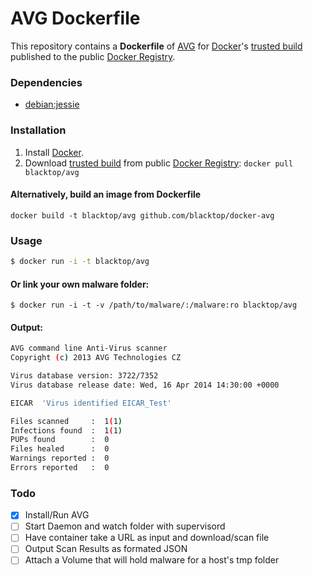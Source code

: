 AVG Dockerfile
=============

This repository contains a **Dockerfile** of [AVG](http://free.avg.com/us-en/homepage) for [Docker](https://www.docker.io/)'s [trusted build](https://index.docker.io/u/blacktop/avg/) published to the public [Docker Registry](https://index.docker.io/).

### Dependencies

* [debian:jessie](https://index.docker.io/_/debian/)

### Installation

1. Install [Docker](https://www.docker.io/).
2. Download [trusted build](https://index.docker.io/u/blacktop/avg/) from public [Docker Registry](https://index.docker.io/): `docker pull blacktop/avg`

#### Alternatively, build an image from Dockerfile
`docker build -t blacktop/avg github.com/blacktop/docker-avg`

### Usage
```bash
$ docker run -i -t blacktop/avg
```

#### Or link your own malware folder:
```
$ docker run -i -t -v /path/to/malware/:/malware:ro blacktop/avg
```

#### Output:
```bash
AVG command line Anti-Virus scanner
Copyright (c) 2013 AVG Technologies CZ

Virus database version: 3722/7352
Virus database release date: Wed, 16 Apr 2014 14:30:00 +0000

EICAR  'Virus identified EICAR_Test'

Files scanned     :  1(1)
Infections found  :  1(1)
PUPs found        :  0
Files healed      :  0
Warnings reported :  0
Errors reported   :  0
```

### Todo
- [x] Install/Run AVG
- [ ] Start Daemon and watch folder with supervisord
- [ ] Have container take a URL as input and download/scan file
- [ ] Output Scan Results as formated JSON
- [ ] Attach a Volume that will hold malware for a host's tmp folder
